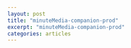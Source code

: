 ```yaml
---
layout: post
title: "minuteMedia-companion-prod"
excerpt: "minuteMedia-companion-prod"
categories: articles
---
```

<div class="apester-media" data-media-id="5ebd45ded2ea63630bc40109" height="349"></div><script async src="https://static.apester.com/js/sdk/latest/apester-sdk.js"></script>
